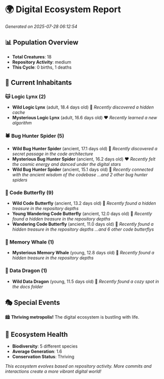 # 🌍 Digital Ecosystem Report
*Generated on 2025-07-28 06:12:54*

## 📊 Population Overview
- **Total Creatures**: 18
- **Repository Activity**: medium
- **This Cycle**: 0 births, 1 deaths

## 👥 Current Inhabitants

### 🐱 Logic Lynx (2)
- **Wild Logic Lynx** (adult, 18.4 days old) 💛
  *Recently discovered a hidden cache*
- **Mysterious Logic Lynx** (adult, 16.6 days old) ❤️
  *Recently learned a new algorithm*

### 🕷️ Bug Hunter Spider (5)
- **Wild Bug Hunter Spider** (ancient, 17.1 days old) 💛
  *Recently discovered a secret passage in the code architecture*
- **Mysterious Bug Hunter Spider** (ancient, 16.2 days old) ❤️
  *Recently felt the cosmic energy and danced under the digital stars*
- **Wild Bug Hunter Spider** (ancient, 15.1 days old) 💚
  *Recently connected with the ancient wisdom of the codebase*
  *...and 2 other bug hunter spiders*

### 🦋 Code Butterfly (9)
- **Wild Code Butterfly** (ancient, 13.2 days old) 💛
  *Recently found a hidden treasure in the repository depths*
- **Young Wandering Code Butterfly** (ancient, 12.0 days old) 💛
  *Recently found a hidden treasure in the repository depths*
- **Wandering Code Butterfly** (ancient, 11.0 days old) 💛
  *Recently found a hidden treasure in the repository depths*
  *...and 6 other code butterflys*

### 🐋 Memory Whale (1)
- **Mysterious Memory Whale** (young, 12.8 days old) 💚
  *Recently found a hidden treasure in the repository depths*

### 🐉 Data Dragon (1)
- **Wild Data Dragon** (young, 11.5 days old) 💚
  *Recently found a cozy spot in the docs folder*

## 🎭 Special Events

🏙️ **Thriving metropolis!** The digital ecosystem is bustling with life.

## 🔬 Ecosystem Health
- **Biodiversity**: 5 different species
- **Average Generation**: 1.6
- **Conservation Status**: Thriving

*This ecosystem evolves based on repository activity. More commits and interactions create a more vibrant digital world!*